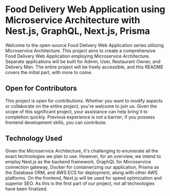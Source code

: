# Food Delivery Web Application using Microservice Architecture with Nest.js, GraphQL, Next.js, Prisma

Welcome to the open-source Food Delivery Web Application series utilizing Microservice Architecture. This project aims to create a comprehensive Food Delivery Web Application employing Microservice Architecture. Separate applications will be built for Admin, User, Restaurant Owner, and Delivery Man. The entire project will be freely accessible, and this README covers the initial part, with more to come.

## Open for Contributors

This project is open for contributions. Whether you want to modify aspects or collaborate on the entire project, you're welcome to join us. Given the scope of this significant project, your assistance can help bring it to completion quickly. Previous experience is not a barrier; if you possess frontend development skills, you can contribute.

## Technology Used

Given the Microservice Architecture, it's challenging to enumerate all the exact technologies we plan to use. However, for an overview, we intend to employ Nest.js as the backend framework, GraphQL for Microservice connection gateway, Docker for containerizing our application, Prisma as the Database ORM, and AWS ECS for deployment, along with other AWS platforms. On the frontend, Next.js will be used for speed optimization and superior SEO. As this is the first part of our project, not all technologies have been finalized.
